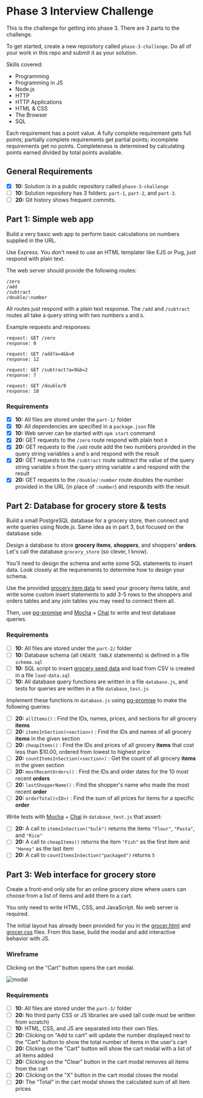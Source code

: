 # Phase 3 Interview Challenge

This is the challenge for getting into phase 3. There are 3 parts to the challenge.

To get started, create a new repository called `phase-3-challenge`. Do all of your work in this repo and submit it as your solution.

Skills covered:

- Programming
- Programming in JS
- Node.js
- HTTP
- HTTP Applications
- HTML & CSS
- The Browser
- SQL

Each requirement has a point value. A fully complete requirement gets full points; partially complete requirements get partial points; incomplete requirements get no points. Completeness is determined by calculating points earned divided by total points available.

## General Requirements

- [x] __10:__ Solution is in a public repository called `phase-3-challenge`
- [ ] __10:__ Solution repository has 3 folders: `part-1`, `part-2`, and `part-3`.
- [ ] __20:__ Git history shows frequent commits.

## Part 1: Simple web app

Build a very basic web app to perform basic calculations on numbers supplied in the URL.

Use Express. You don't need to use an HTML templater like EJS or Pug, just respond with plain text.

The web server should provide the following routes:

```
/zero
/add
/subtract
/double/:number
```

All routes just respond with a plain text response. The `/add` and `/subtract` routes all take a query string with two numbers `a` and `b`.

Example requests and responses:

```
request: GET /zero
response: 0

request: GET /add?a=4&b=8
response: 12

request: GET /subtract?a=9&b=2
response: 7

request: GET /double/9
response: 18
```

### Requirements

- [x] __10:__ All files are stored under the `part-1/` folder
- [x] __10:__ All dependencies are specified in a `package.json` file
- [x] __10:__ Web server can be started with `npm start` command
- [x] __20:__ GET requests to the `/zero` route respond with plain text `0`
- [x] __20:__ GET requests to the `/add` route add the two numbers provided in the query string variables `a` and `b` and respond with the result
- [x] __20:__ GET requests to the `/subtract` route subtract the value of the query string variable `b` from the query string variable `a` and respond with the result
- [x] __20:__ GET requests to the `/double/:number` route doubles the number provided in the URL (in place of `:number`) and responds with the result

## Part 2: Database for grocery store & tests

Build a small PostgreSQL database for a grocery store, then connect and write queries using Node.js. Same idea as in part 3, but focused on the database side.

Design a database to store **grocery items**, **shoppers**, and shoppers' **orders**. Let's call the database `grocery_store` (so clever, I know).

You'll need to design the schema and write some SQL statements to insert data. Look closely at the requirements to determine how to design your schema.

Use the provided [grocery item data][grocery-data] to seed your grocery items table, and write some custom insert statements to add 3-5 rows to the shoppers and orders tables and any join tables you may need to connect them all.

Then, use [pg-promise](https://www.npmjs.com/package/pg-promise) and [Mocha](https://mochajs.org/) + [Chai](http://chaijs.com/) to write and test database queries.

### Requirements

- [ ] __10:__ All files are stored under the `part-2/` folder
- [ ] __10:__ Database schema (all `CREATE TABLE` statements) is defined in a file `schema.sql`
- [ ] __10:__ SQL script to insert [grocery seed data][grocery-data] and load from CSV is created in a file `load-data.sql`
- [ ] __10:__ All database query functions are written in a file `database.js`, and tests for queries are written in a file `database_test.js`

Implement these functions in `database.js` using [pg-promise](https://www.npmjs.com/package/pg-promise) to make the following queries:

- [ ] __20:__ `allItems()` : Find the IDs, names, prices, and sections for all grocery **items**
- [ ] __20:__ `itemsInSection(<section>)` : Find the IDs and names of all grocery **items** in the given section
- [ ] __20:__ `cheapItems()` : Find the IDs and prices of all grocery **items** that cost less than $10.00, ordered from lowest to highest price
- [ ] __20:__ `countItemsInSection(<section>)` : Get the count of all grocery **items** in the given section
- [ ] __20:__ `mostRecentOrders()` : Find the IDs and order dates for the 10 most recent **orders**
- [ ] __20:__ `lastShopperName()` : Find the shopper's name who made the most recent **order**
- [ ] __20:__ `orderTotal(<ID>)` : Find the sum of all prices for items for a specific **order**

Write tests with [Mocha](https://mochajs.org/) + [Chai](http://chaijs.com/) in `database_test.js` that assert:

- [ ] __20:__ A call to `itemsInSection("bulk")` returns the items `"Flour"`, `"Pasta"`, and `"Rice"`
- [ ] __20:__ A call to `cheapItems()` returns the item `"Fish"` as the first item and `"Honey"` as the last item
- [ ] __20:__ A call to `countItemsInSection("packaged")` returns `5`

## Part 3: Web interface for grocery store

Create a front-end only site for an online grocery store where users can choose from a list of items and add them to a cart.

You only need to write HTML, CSS, and JavaScript. No web server is required.

The initial layout has already been provided for you in the [grocer.html][grocer-html] and [grocer.css][grocer-css] files. From this base, build the modal and add interactive behavior with JS.

### Wireframe

Clicking on the "Cart" button opens the cart modal.

![modal](https://user-images.githubusercontent.com/709100/26839839-3b224ad6-4ab2-11e7-8bb4-24e715ca53bd.png)

### Requirements

- [ ] __10:__ All files are stored under the `part-3/` folder
- [ ] __20:__ No third party CSS or JS libraries are used (all code must be written from scratch)
- [ ] __10:__ HTML, CSS, and JS are separated into their own files.
- [ ] __20:__ Clicking on "Add to cart" will update the number displayed next to the "Cart" button to show the total number of items in the user's cart
- [ ] __20:__ Clicking on the "Cart" button will show the cart modal with a list of all items added
- [ ] __20:__ Clicking on the "Clear" button in the cart modal removes all items from the cart
- [ ] __20:__ Clicking on the "X" button in the cart modal closes the modal
- [ ] __20:__ The "Total" in the cart modal shows the calculated sum of all item prices

[grocery-data]: https://gist.github.com/lg-bot/1be9e9b91fc0f972b74b72df34c99d3d#file-grocery-csv
[grocer-html]: https://gist.github.com/lg-bot/1be9e9b91fc0f972b74b72df34c99d3d#file-grocer-html
[grocer-css]: https://gist.github.com/lg-bot/1be9e9b91fc0f972b74b72df34c99d3d#file-grocer-css
